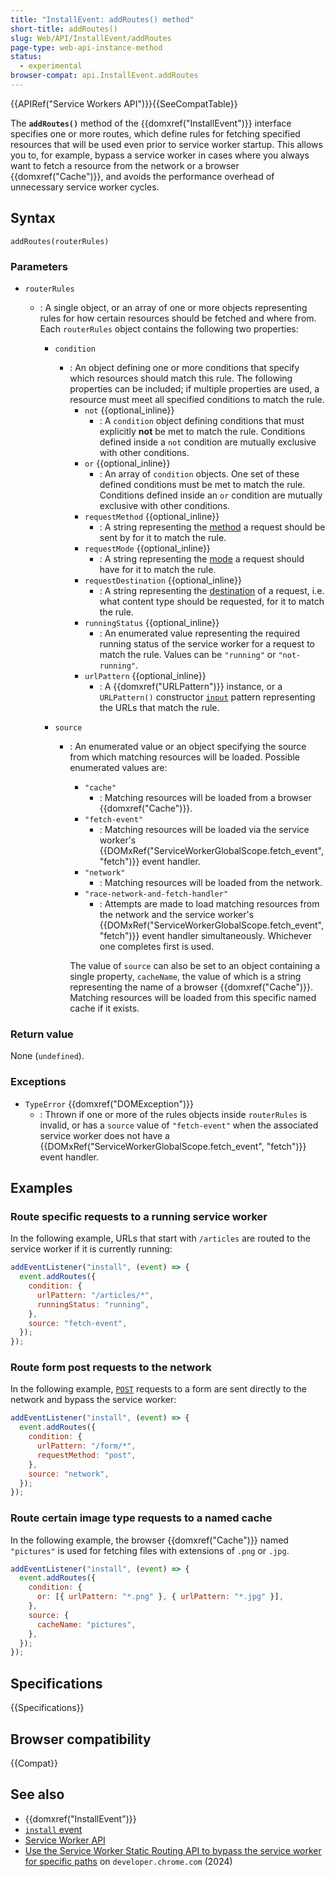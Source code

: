 ```yaml
---
title: "InstallEvent: addRoutes() method"
short-title: addRoutes()
slug: Web/API/InstallEvent/addRoutes
page-type: web-api-instance-method
status:
  - experimental
browser-compat: api.InstallEvent.addRoutes
---
```


{{APIRef("Service Workers API")}}{{SeeCompatTable}}

The **`addRoutes()`** method of the {{domxref("InstallEvent")}} interface specifies one or more routes, which define rules for fetching specified resources that will be used even prior to service worker startup. This allows you to, for example, bypass a service worker in cases where you always want to fetch a resource from the network or a browser {{domxref("Cache")}}, and avoids the performance overhead of unnecessary service worker cycles.

## Syntax

```js-nolint
addRoutes(routerRules)
```

### Parameters

- `routerRules`

  - : A single object, or an array of one or more objects representing rules for how certain resources should be fetched and where from. Each `routerRules` object contains the following two properties:

    - `condition`

      - : An object defining one or more conditions that specify which resources should match this rule. The following properties can be included; if multiple properties are used, a resource must meet all specified conditions to match the rule.
        - `not` {{optional_inline}}
          - : A `condition` object defining conditions that must explicitly **not** be met to match the rule. Conditions defined inside a `not` condition are mutually exclusive with other conditions.
        - `or` {{optional_inline}}
          - : An array of `condition` objects. One set of these defined conditions must be met to match the rule. Conditions defined inside an `or` condition are mutually exclusive with other conditions.
        - `requestMethod` {{optional_inline}}
          - : A string representing the [method](/en-US/docs/Web/HTTP/Methods) a request should be sent by for it to match the rule.
        - `requestMode` {{optional_inline}}
          - : A string representing the [mode](/en-US/docs/Web/API/Request/mode) a request should have for it to match the rule.
        - `requestDestination` {{optional_inline}}
          - : A string representing the [destination](/en-US/docs/Web/API/Request/destination) of a request, i.e. what content type should be requested, for it to match the rule.
        - `runningStatus` {{optional_inline}}
          - : An enumerated value representing the required running status of the service worker for a request to match the rule. Values can be `"running"` or `"not-running"`.
        - `urlPattern` {{optional_inline}}
          - : A {{domxref("URLPattern")}} instance, or a `URLPattern()` constructor [`input`](/en-US/docs/Web/API/URLPattern/URLPattern#input) pattern representing the URLs that match the rule.

    - `source`

      - : An enumerated value or an object specifying the source from which matching resources will be loaded. Possible enumerated values are:

        - `"cache"`
          - : Matching resources will be loaded from a browser {{domxref("Cache")}}.
        - `"fetch-event"`
          - : Matching resources will be loaded via the service worker's {{DOMxRef("ServiceWorkerGlobalScope.fetch_event", "fetch")}} event handler.
        - `"network"`
          - : Matching resources will be loaded from the network.
        - `"race-network-and-fetch-handler"`
          - : Attempts are made to load matching resources from the network and the service worker's {{DOMxRef("ServiceWorkerGlobalScope.fetch_event", "fetch")}} event handler simultaneously. Whichever one completes first is used.

        The value of `source` can also be set to an object containing a single property, `cacheName`, the value of which is a string representing the name of a browser {{domxref("Cache")}}. Matching resources will be loaded from this specific named cache if it exists.

### Return value

None (`undefined`).

### Exceptions

- `TypeError` {{domxref("DOMException")}}
  - : Thrown if one or more of the rules objects inside `routerRules` is invalid, or has a `source` value of `"fetch-event"` when the associated service worker does not have a {{DOMxRef("ServiceWorkerGlobalScope.fetch_event", "fetch")}} event handler.

## Examples

### Route specific requests to a running service worker

In the following example, URLs that start with `/articles` are routed to the service worker if it is currently running:

```js
addEventListener("install", (event) => {
  event.addRoutes({
    condition: {
      urlPattern: "/articles/*",
      runningStatus: "running",
    },
    source: "fetch-event",
  });
});
```

### Route form post requests to the network

In the following example, [`POST`](/en-US/docs/Web/HTTP/Methods/POST) requests to a form are sent directly to the network and bypass the service worker:

```js
addEventListener("install", (event) => {
  event.addRoutes({
    condition: {
      urlPattern: "/form/*",
      requestMethod: "post",
    },
    source: "network",
  });
});
```

### Route certain image type requests to a named cache

In the following example, the browser {{domxref("Cache")}} named `"pictures"` is used for fetching files with extensions of `.png` or `.jpg`.

```js
addEventListener("install", (event) => {
  event.addRoutes({
    condition: {
      or: [{ urlPattern: "*.png" }, { urlPattern: "*.jpg" }],
    },
    source: {
      cacheName: "pictures",
    },
  });
});
```

## Specifications

{{Specifications}}

## Browser compatibility

{{Compat}}

## See also

- {{domxref("InstallEvent")}}
- [`install` event](/en-US/docs/Web/API/ServiceWorkerGlobalScope/install_event)
- [Service Worker API](/en-US/docs/Web/API/Service_Worker_API)
- [Use the Service Worker Static Routing API to bypass the service worker for specific paths](https://developer.chrome.com/blog/service-worker-static-routing) on `developer.chrome.com` (2024)
